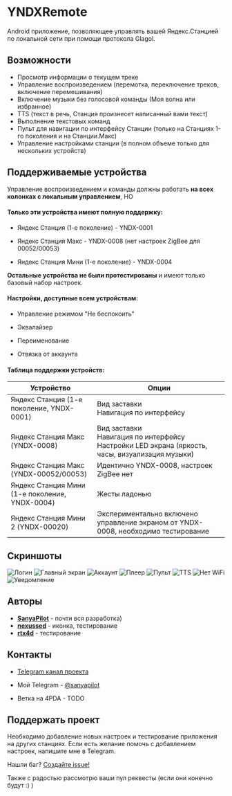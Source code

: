 # YNDXRemote

Android приложение, позволяющее управлять вашей Яндекс.Станцией по локальной сети при помощи протокола Glagol.

## Возможности

- Просмотр информации о текущем треке
- Управление воспроизведением (перемотка, переключение треков, включение перемешивания)
- Включение музыки без голосовой команды (Моя волна или избранное)
- TTS (текст в речь, Станция произнесет написанный вами текст)
- Выполнение текстовых команд
- Пульт для навигации по интерфейсу Станции (только на Станциях 1-го поколения и на Станции.Макс)
- Управление настройками станции (в полном объеме только для нескольких устройств)

## Поддерживаемые устройства

Управление воспроизведением и команды должны работать **на всех колонках с локальным управлением**, НО

#### Только эти устройства имеют полную поддержку:

- Яндекс Станция (1-е поколение) - YNDX-0001

- Яндекс Станция Макс - YNDX-0008 (нет настроек ZigBee для 00052/00053)

- Яндекс Станция Мини (1-е поколение) - YNDX-0004

**Остальные устройства не были протестированы** и имеют только базовый набор настроек.

#### Настройки, доступные всем устройствам:

- Управление режимом "Не беспокоить"

- Эквалайзер

- Переименование

- Отвязка от аккаунта

#### Таблица поддержки устройств:

| Устройство                                     | Опции                                                                                                  |
| ---------------------------------------------- | ------------------------------------------------------------------------------------------------------ |
| Яндекс Станция (1-е поколение, YNDX-0001)      | Вид заставки<br/>Навигация по интерфейсу                                                               |
| Яндекс Станция Макс (YNDX-0008)                | Вид заставки<br/>Навигация по интерфейсу<br/>Настройки LED экрана (яркость, часы, визуализация музыки) |
| Яндекс Станция Макс (YNDX-00052/00053)         | Идентично YNDX-0008, настроек ZigBee нет                                                               |
| Яндекс Станция Мини (1-е поколение, YNDX-0004) | Жесты ладонью                                                                                          |
| Яндекс Станция Мини 2 (YNDX-00020)             | Экспериментально включено управление экраном от YNDX-0008, необходимо тестирование                     |

## Скриншоты

![Логин](screenshots/login_screen.png)
![Главный экран](screenshots/main_screen.png)
![Аккаунт](screenshots/account.png)
![Плеер](screenshots/player.png)
![Пульт](screenshots/remote.png)
![TTS](screenshots/settings_1.png)
![Нет WiFi](screenshots/settings_2.png)
![Уведомление](screenshots/notification.png)

## Авторы

- [**SanyaPilot**](https://github.com/SanyaPilot) - почти вся разработка)
- [**nexussed**](https://github.com/nexussed) - иконка, тестирование
- [**rtx4d**](https://github.com/rtx4d) - тестирование

## Контакты

- [Telegram канал проекта](https://t.me/yndxremote_updates)

- Мой Telegram - [@sanyapilot](https://t.me/sanyapilot)

- Ветка на 4PDA - TODO

## Поддержать проект

Необходимо добавление новых настроек и тестирование приложения на других станциях. Если есть желание помочь с добавлением настроек, напишите мне в Telegram.

Нашли баг? [Создайте issue!](https://github.com/SanyaPilot/YNDXRemote/issues/new)

Также с радостью рассмотрю ваши пул реквесты (если они конечно будут :) )
